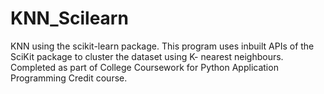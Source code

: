 # KNN_Scilearn
KNN using the scikit-learn package.
This program uses inbuilt APIs of the SciKit package to cluster the dataset using K- nearest neighbours. Completed as part of College Coursework for Python Application Programming Credit course.

